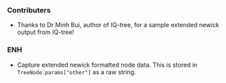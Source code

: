 <!--
A new scriv changelog fragment.

Uncomment the section that is right (remove the HTML comment wrapper).
-->

### Contributers

- Thanks to Dr Minh Bui, author of IQ-tree, for a sample extended newick output
  from IQ-tree!


### ENH

- Capture extended newick formatted node data. This is stored in
  `TreeNode.params["other"]` as a raw string.

<!--
### BUG

- A bullet item for the BUG category.

-->
<!--
### DOC

- A bullet item for the DOC category.

-->
<!--
### Deprecations

- A bullet item for the Deprecations category.

-->
<!--
### Discontinued

- A bullet item for the Discontinued category.

-->
